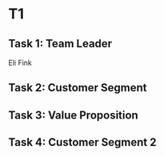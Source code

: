 # T1

## Task 1: Team Leader
Eli Fink

## Task 2: Customer Segment

## Task 3: Value Proposition

## Task 4: Customer Segment 2
